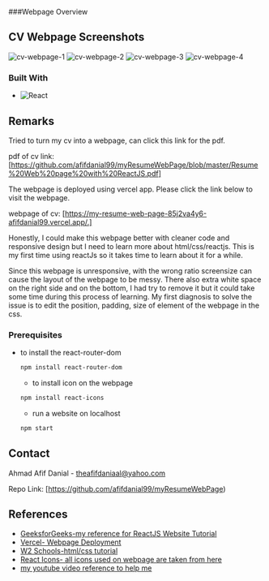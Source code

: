 ###Webpage Overview
<!-- ABOUT THE PROJECT -->
## CV Webpage Screenshots

![cv-webpage-1](https://user-images.githubusercontent.com/56835392/227752906-44aaec20-a117-44b8-8830-f86f97bafd29.png)
![cv-webpage-2](https://user-images.githubusercontent.com/56835392/227752914-6448719a-05d1-4a4c-a9db-4e10b7755bb7.png)
![cv-webpage-3](https://user-images.githubusercontent.com/56835392/227752922-2117a9aa-a9f6-4519-b061-84df6446193b.png)
![cv-webpage-4](https://user-images.githubusercontent.com/56835392/227752925-6141129a-8d61-48d4-9172-5d3cdd7b813c.png)



### Built With

* ![React][React.js]

<!-- GETTING STARTED -->
## Remarks

Tried to turn my cv into a webpage, can click this link for the pdf.

pdf of cv link: [https://github.com/afifdanial99/myResumeWebPage/blob/master/Resume%20Web%20page%20with%20ReactJS.pdf]

The webpage is deployed using vercel app. Please click the link below to visit the webpage.

webpage of cv: [https://my-resume-web-page-85j2va4y6-afifdanial99.vercel.app/.]

Honestly, I could make this webpage better with cleaner code and responsive design but I need to learn more about html/css/reactjs. This is my first time using reactJs so it takes time to learn about it for a while.

Since this webpage is unresponsive, with the wrong ratio screensize can cause the layout of the webpage to be messy. There also extra white space on the right side and on the bottom, I had try to remove it but it could take some time during this process of learning. My first diagnosis to solve the issue is to edit the position, padding, size of element of the webpage in the css.

### Prerequisites

* to install the react-router-dom
  ```sh
  npm install react-router-dom
  ```
  
  * to install icon on the webpage
  ```sh
  npm install react-icons
  ```
  
   * run a website on localhost
  ```sh
  npm start
  ```
  
<!-- CONTACT -->
## Contact

Ahmad Afif Danial - theafifdaniaal@yahoo.com

Repo Link: [https://github.com/afifdanial99/myResumeWebPage)


<!-- ACKNOWLEDGMENTS -->
## References


* [GeeksforGeeks-my reference for ReactJS Website Tutorial](https://www.geeksforgeeks.org/how-to-create-a-website-in-react-js/)
* [Vercel- Webpage Deployment](https://vercel.com/)
* [W2 Schools-html/css tutorial](https://www.w3schools.com/css/)
* [React Icons- all icons used on webpage are taken from here](https://react-icons.github.io/react-icons/search)
* [my youtube video reference to help me](https://www.youtube.com/watch?v=0h2b4ftbZcU&t=606s&ab_channel=Tech2etc)


[React.js]: https://img.shields.io/badge/React-20232A?style=for-the-badge&logo=react&logoColor=61DAFB




